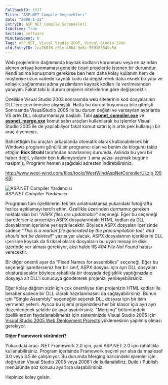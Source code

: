 ```yaml
---
FallbackID: 1927
Title: "ASP.NET Compile Seçenekleri"
date: "2008-1-22"
EntryID: ASP_NET_Compile_Secenekleri
IsActive: True
Section: software
MinutesSpent: 0
Tags: ASP.NET, Visual Studio 2005, Visual Studio 2008
old.EntryID: 2ea76610-e01e-4804-9e0c-959185549c5d
---
```

Web projelerinin dağıtımında kaynak kodların korunması veya en azından
alenen ortaya konmaması genelde ticari projelerde istenen bir durumdur.
Kendi adıma konuşmam gerekirse ben hem daha kolay kullanım hem de
müşteriye uzun vadede kaynak kodu da değiştirerek daha esnek bir yapı ve
kolaylık sağlanması adına yazılımların kaynak kodları ile verilmesinden
yanayım. Fakat tabi ki durum projenin niteliklerine göre değişecektir.

Özellikle Visual Studio 2003 sonrasında web sitelerinin kod dosyalarının
DLL'lere çevrilmesine alışmıştık. Hatta bu durum hoşumuza bile gitmişti.
Sonrasında VisualStudio 2005 ile bu durum değişti ve varsayılan
ayarlarda VS artık DLL oluşturmamaya başladı. Tabi
**[aspnet\_compiler.exe](http://msdn2.microsoft.com/en-us/library/ms229863(VS.80).aspx)**
ve
**[aspnet\_merge.exe](http://msdn2.microsoft.com/en-us/library/aa479044.aspx)**
komut satırı araçları kullanılarak bu işlemler Visual Studio 2005 ile de
yapılabiliyor fakat komut satırı için artık pek kullanışlı bir araç
diyemeyiz.

Bahsettiğim bu araçları arkaplanda otomatik olarak kullanabilecek bir
Windows programı gönüllü bir programcı olan ve benim de blogunu takip
ettiğim **Rick Strahl** tarafından hazırlanmış durumda. Aslında bu yeni
bir haber değil, yıllardır ben kullanıyordum :) ama yazısı yazmak bugüne
nasipmiş. Programı hemen aşağıdaki adresten indirebilirsiniz.

[http://www.west-wind.com/files/tools/WestWindAspNetCompilerUI.zip (99
KB)](http://www.west-wind.com/files/tools/WestWindAspNetCompilerUI.zip)

![ASP.NET Compiler
Yardımcısı](media/ASP_NET_Compile_Secenekleri/21012008_1.png)\
*ASP.NET Compiler Yardımcısı*

Programın tüm özelliklerini tek tek anlatmaktansa yukarıdaki fotoğrafta
hızlıca açıklamayı tercih ettim. Özellikle üzerinden durmamız gereken
noktalardan biri "*ASPX files are updateable*" seçeneği. Eğer bu
seçeneği işaretlerseniz projenizin ASPX dosyalarındaki HTML kodları da
DLL dosyalarının içerisine yerleştirilecektir. Böylece ASPX dosyaları
içerisinde sadece "*This is a marker file generated by the
precompilation tool, and should not be deleted!*" yazısı yer alacak.
ASPX dosyalarının içeriklerini DLL içerisine koysak da fiziksel olarak
dosyaların bu uyarı mesajı ile disk üzerinde yer alması gerekiyor, aksi
halde IIS *404 File Not Found* hatası verecektir.

Bir diğer önemli ayar da "Fixed Names for assemblies" seçeneği. Eğer bu
seçeneği işaretlerseniz her bir sınıf, ASPX dosyası için ayrı DLL
dosyaları oluşturulacaktır böylece rahatlıkla bir dosyada değişiklik
yaptığınızda o dosyaya ait DLL'i sunucuya göndererek projenizi
yenileyebilirsiniz.

Eğer kolay dağıtım sizin için çok önemliyse tüm projenizin HTML kodları
ile beraber sadece bir DLL olarak hazırlanmasını da sağlayabilirsiniz.
Bunun için "Single Assembly" seçeneğini seçerek DLL dosyası için bir
isim vermeniz yeterli. Ayrıca bu işlemi projenizdeki her bir klasor için
ayrı ayrı düzenlenecek şekilde de ayarlayabilirsiniz. "Merging"
bölümündeki özelliklerden faydalanabilmeniz için sisteminizde Visual
Studio 2005 için [Visual Studio 2005 Web Deployment
Projects](http://msdn2.microsoft.com/en-us/asp.net/aa336619.aspx)
yüklemesinin yapılmış olması gerekiyor.

**Diğer Framework sürümleri?**

Yukarıdaki aracı .NET Framework 2.0 için, yani ASP.NET 2.0 için
rahatlıkla kullanabilirsiniz. Program içerisinde Framework seçimi yer
alsa da maalesef 3.0 veya 3.5 ile çalışmıyor. Bu durumda Merging
haricindeki işlemler için doğrudan Visual Studio 2005 veya 2008'i de
kullanabiliriz. Build / Publish menüsünde söz konusu ayarlara
ulaşabilirsiniz.

Hepinize kolay gelsin.


